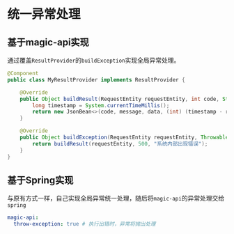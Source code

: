 # 统一异常处理

## 基于magic-api实现

​	通过覆盖`ResultProvider`的`buildException`实现全局异常处理。
```java
@Component
public class MyResultProvider implements ResultProvider {

	@Override
	public Object buildResult(RequestEntity requestEntity, int code, String message, Object data) {
		long timestamp = System.currentTimeMillis();
        return new JsonBean<>(code, message, data, (int) (timestamp - requestEntity.getRequestTime()));
	}

	@Override
	public Object buildException(RequestEntity requestEntity, Throwable throwable) {
		return buildResult(requestEntity, 500, "系统内部出现错误");
	}
}
```

## 基于Spring实现

与原有方式一样，自己实现全局异常统一处理，随后将`magic-api`的异常处理交给`spring`
```yml
magic-api:
  throw-exception: true # 执行出错时，异常将抛出处理
```
